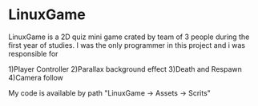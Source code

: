 # LinuxGame

LinuxGame is a 2D quiz mini game crated by team of 3 people during the first year of studies.
I was the only programmer in this project and i was responsible for 

1)Player Controller
2)Parallax background effect
3)Death and Respawn
4)Camera follow

My code is available by path "LinuxGame -> Assets -> Scrits"
